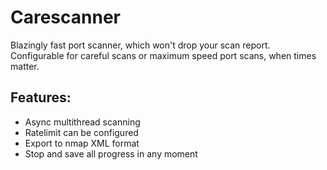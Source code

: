 # Carescanner

Blazingly fast port scanner, which won't drop your scan report. Configurable for careful scans or maximum speed port scans, when times matter.

## Features:
- Async multithread scanning
- Ratelimit can be configured
- Export to nmap XML format
- Stop and save all progress in any moment

